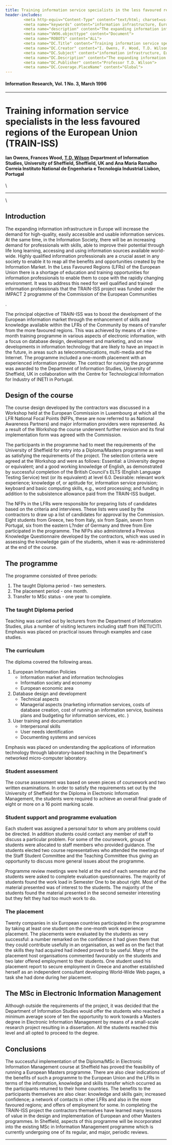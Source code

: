 ```yaml
---
title: Training information service specialists in the less favoured regions of the European Union (TRAIN-ISS)
header-includes:
        <meta http-equiv="Content-Type" content="text/html; charset=us-ascii">
        <meta name="keywords" content="information infrastructure, Europe, information services, Information Society, professionals, life long learning, information professionals, Information Market, Less Favoured Regions, LFRs, European Union, education, training, TRAIN-ISS, IMPACT 2, Commission of the European Communities">
        <meta name="description" content="The expanding information infrastructure in Europe will increase the demand for high-quality, easily accessible and usable information services. At the same time, in the Information Society, there will be an increasing demand for professionals with skills, able to improve their potential through life long learning, accessing and using information sources available world-wide. Highly qualified information professionals are a crucial asset in any society to enable it to reap all the benefits and opportunities created by the Information Market. In the Less Favoured Regions (LFRs) of the European Union there is a shortage of education and training opportunities for information professionals to enable them to cope with the rapidly changing environment. It was to address this need for well qualified and trained information professionals that the TRAIN-ISS project was funded under the IMPACT 2 programme of the Commission of the European Communities">
        <meta name="VW96.objecttype" content="Document">
        <meta name="ROBOTS" content="ALL">
        <meta name="DC.Title" content="Training information service specialists in the less favoured regions of the European Union (TRAIN-ISS)">
        <meta name="DC.Creator" content="I. Owens, F. Wood, T.D. Wilson, A.M.R. Correia">
        <meta name="DC.Subject" content="information infrastructure, Europe, information services, Information Society, professionals, life long learning, information professionals, Information Market, Less Favoured Regions, LFRs, European Union, education, training, TRAIN-ISS, IMPACT 2, Commission of the European Communities">
        <meta name="DC.Description" content="The expanding information infrastructure in Europe will increase the demand for high-quality, easily accessible and usable information services. At the same time, in the Information Society, there will be an increasing demand for professionals with skills, able to improve their potential through life long learning, accessing and using information sources available world-wide. Highly qualified information professionals are a crucial asset in any society to enable it to reap all the benefits and opportunities created by the Information Market. In the Less Favoured Regions (LFRs) of the European Union there is a shortage of education and training opportunities for information professionals to enable them to cope with the rapidly changing environment. It was to address this need for well qualified and trained information professionals that the TRAIN-ISS project was funded under the IMPACT 2 programme of the Commission of the European Communities">
        <meta name="DC.Publisher" content="Professor T.D. Wilson">
        <meta name="DC.Coverage.PlaceName" content="Global">
---
```


#### Information Research, Vol. 1 No. 3, March 1996

------------------------------------------------------------------------

Training information service specialists in the less favoured regions of the European Union (TRAIN-ISS)
=======================================================================================================

#### Ian Owens, Frances Wood, [T.D. Wilson](mailto:t.d.wilson@shef.ac.uk) Department of Information Studies, University of Sheffield, Sheffield, UK and Ana Maria Ramalho Correia Instituto National de Engenharia e Tecnologia Industrial Lisbon, Portugal

\

------------------------------------------------------------------------

\

Introduction
------------

The expanding information infrastructure in Europe will increase the
demand for high-quality, easily accessible and usable information
services. At the same time, in the Information Society, there will be an
increasing demand for professionals with skills, able to improve their
potential through life long learning, accessing and using information
sources available world- wide. Highly qualified information
professionals are a crucial asset in any society to enable it to reap
all the benefits and opportunities created by the Information Market. In
the Less Favoured Regions (LFRs) of the European Union there is a
shortage of education and training opportunities for information
professionals to enable them to cope with the rapidly changing
environment. It was to address this need for well qualified and trained
information professionals that the TRAIN-ISS project was funded under
the IMPACT 2 programme of the Commission of the European Communities

.

The principal objective of TRAIN-ISS was to boost the development of the
European information market through the enhancement of skills and
knowledge available within the LFRs of the Community by means of
transfer from the more favoured regions. This was achieved by means of a
nine-month training programme in various aspects of electronic
information, with a focus on database design, development and marketing,
and on new developments in information technology that are likely to
have an impact in the future, in areas such as telecommunications,
multi-media and the Internet. The programme included a one-month
placement with an experienced information provider. The contract for
running the programme was awarded to the Department of Information
Studies, University of Sheffield, UK in collaboration with the Centre
for Technological Information for Industry of INETI in Portugal.

Design of the course
--------------------

The course design developed by the contractors was discussed in a
Workshop held at the European Commission in Luxembourg at which all the
LFR National Focal Points (NFPs, these are now referred to as National
Awareness Partners) and major information providers were represented. As
a result of the Workshop the course underwent further revision and its
final implementation form was agreed with the Commission.

The participants in the programme had to meet the requirements of the
University of Sheffield for entry into a Diploma/Masters programme as
well as satisfying the requirements of the project. The selection
criteria were agreed at the Workshop and were as follows: Essential: a
University degree or equivalent; and a good working knowledge of
English, as demonstrated by successful completion of the British
Council\'s ELTS (English Language Testing Service) test (or its
equivalent) at level 6.0. Desirable: relevant work experience; knowledge
of, or aptitude for, information service provision; keyboard and basic
computing skills, e.g., word processing; and funding in addition to the
subsistence allowance paid from the TRAIN-ISS budget.

The NFPs in the LFRs were responsible for preparing lists of candidates
based on the criteria and interviews. These lists were used by the
contractors to draw up a list of candidates for approval by the
Commission. Eight students from Greece, two from Italy, six from Spain,
seven from Portugal, six from the eastern L?nder of Germany and three
from Eire participated in the programme. The NFPs also administered a
Previous Knowledge Questionnaire developed by the contractors, which was
used in assessing the knowledge gain of the students, when it was
re-administered at the end of the course.

The programme
-------------

The programme consisted of three periods:

1.  The taught Diploma period - two semesters.
2.  The placement period - one month.
3.  Transfer to MSc status - one year to complete.

### The taught Diploma period

Teaching was carried out by lecturers from the Department of Information
Studies, plus a number of visiting lecturers including staff from
INETI/CITI. Emphasis was placed on practical issues through examples and
case studies.

### The curriculum

The diploma covered the following areas.

1.  European Information Policies
    -   Information market and information technologies
    -   Information society and economy
    -   European economic area
2.  Database design and development
    -   Technical aspects
    -   Managerial aspects (marketing information services, costs of
        database creation, cost of running an information service,
        business plans and budgeting for information services, etc. )
3.  User training and documentation
    -   Interpersonal skills
    -   User needs identification
    -   Documenting systems and services

Emphasis was placed on understanding the applications of information
technology through laboratory-based teaching in the Department\'s
networked micro-computer laboratory.

### Student assessment

The course assessment was based on seven pieces of coursework and two
written examinations. In order to satisfy the requirements set out by
the University of Sheffield for the Diploma in Electronic Information
Management, the students were required to achieve an overall final grade
of eight or more on a 16 point marking scale.

### Student support and programme evaluation

Each student was assigned a personal tutor to whom any problems could be
directed. In addition students could contact any member of staff to
discuss a particular problem. For some of the coursework, groups of
students were allocated to staff members who provided guidance. The
students elected two course representatives who attended the meetings of
the Staff Student Committee and the Teaching Committee thus giving an
opportunity to discuss more general issues about the programme.

Programme review meetings were held at the end of each semester and the
students were asked to complete evaluation questionnaires. The majority
of students found the work load in Semester One to be about right. Most
of the material presented was of interest to the students. The majority
of the students found the material presented in the second semester
interesting but they felt they had too much work to do.

### The placement

Twenty companies in six European countries participated in the programme
by taking at least one student on the one-month work experience
placement. The placements were evaluated by the students as very
successful: a number remarked on the confidence it had given them that
they could contribute usefully in an organisation, as well as on the
fact that the skills they had acquired had indeed proved to be useful.
Many of the placement host organisations commented favourably on the
students and two later offered employment to their students. One student
used his placement report to secure employment in Greece and another
established herself as an independent consultant developing World-Wide
Web pages, a task she had done during her placement.

The MSc in Electronic Information Management
--------------------------------------------

Although outside the requirements of the project, it was decided that
the Department of Information Studies would offer the students who
reached a minimum average score of ten the opportunity to work towards a
Masters degree in Electronic Information Management by means of a
small-scale research project resulting in a dissertation. All the
students reached this level and all opted to proceed to the degree.

Conclusions
-----------

The successful implementation of the Diploma/MSc in Electronic
Information Management course at Sheffield has proved the feasibility of
running a European Masters programme. There are also clear indications
of the benefits of such a programme to the European Union and the LFRs
in terms of the information, knowledge and skills transfer which
occurred as the participants returned to their home countries. The
benefits to the participants themselves are also clear: knowledge and
skills gain; increased confidence; a network of contacts in other LFRs
and also in the more favoured regions; and offers of employment for
some. In completing the TRAIN-ISS project the contractors themselves
have learned many lessons of value in the design and implementation of
European and other Masters programmes. In Sheffield, aspects of this
programme will be incorporated into the existing MSc in Information
Management programme which is currently undergoing one of its regular,
and major, periodic reviews.

------------------------------------------------------------------------
